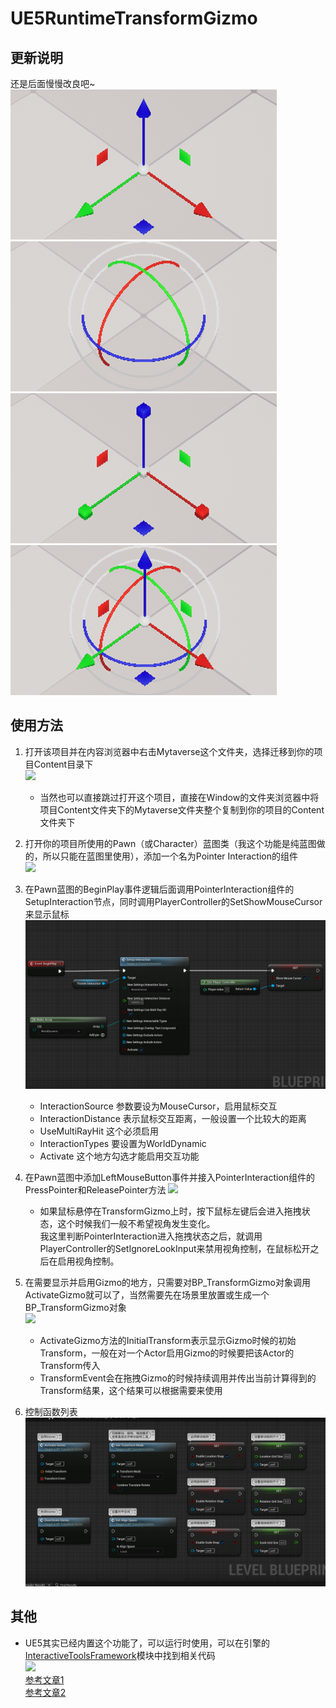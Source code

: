 # UE5RuntimeTransformGizmo

## 更新说明
还是后面慢慢改良吧~  
![](Documentation/Images/visual_translate.png)  
![](Documentation/Images/visual_rotate.png)  
![](Documentation/Images/visual_scale.png)  
![](Documentation/Images/visual_combined.png)  


## 使用方法
1. 打开该项目并在内容浏览器中右击Mytaverse这个文件夹，选择迁移到你的项目Content目录下  
![](Documentation/Images/migrate_content.png)  
    - 当然也可以直接跳过打开这个项目，直接在Window的文件夹浏览器中将项目Content文件夹下的Mytaverse文件夹整个复制到你的项目的Content文件夹下

2. 打开你的项目所使用的Pawn（或Character）蓝图类（我这个功能是纯蓝图做的，所以只能在蓝图里使用），添加一个名为Pointer Interaction的组件  
![](Documentation/Images/add_component.gif)

3. 在Pawn蓝图的BeginPlay事件逻辑后面调用PointerInteraction组件的SetupInteraction节点，同时调用PlayerController的SetShowMouseCursor来显示鼠标  
![](Documentation/Images/pawn_beginplay.png)
    - InteractionSource 参数要设为MouseCursor，启用鼠标交互
    - InteractionDistance 表示鼠标交互距离，一般设置一个比较大的距离
    - UseMultiRayHit 这个必须启用
    - InteractionTypes 要设置为WorldDynamic
    - Activate 这个地方勾选才能启用交互功能

4. 在Pawn蓝图中添加LeftMouseButton事件并接入PointerInteraction组件的PressPointer和ReleasePointer方法
![](Documentation/Images/mouse_click.png)
    - 如果鼠标悬停在TransformGizmo上时，按下鼠标左键后会进入拖拽状态，这个时候我们一般不希望视角发生变化。  
    我这里判断PointerInteraction进入拖拽状态之后，就调用PlayerController的SetIgnoreLookInput来禁用视角控制，在鼠标松开之后在启用视角控制。

5. 在需要显示并启用Gizmo的地方，只需要对BP_TransformGizmo对象调用ActivateGizmo就可以了，当然需要先在场景里放置或生成一个BP_TransformGizmo对象  
![](Documentation/Images/activate_gizmo.png)  
    - ActivateGizmo方法的InitialTransform表示显示Gizmo时候的初始Transform，一般在对一个Actor启用Gizmo的时候要把该Actor的Transform传入
    - TransformEvent会在拖拽Gizmo的时候持续调用并传出当前计算得到的Transform结果，这个结果可以根据需要来使用

6. 控制函数列表
![](Documentation/Images/control_api.png)

## 其他
- UE5其实已经内置这个功能了，可以运行时使用，可以在引擎的[InteractiveToolsFramework](https://github.com/EpicGames/UnrealEngine/tree/release/Engine/Source/Runtime/InteractiveToolsFramework)模块中找到相关代码  
![](https://images.squarespace-cdn.com/content/v1/574f72911d07c08c97939643/1608324621401-5CLYGEIS5S5GF1CNNS0M/ToolsFrameworkDemo_Gizmo.png?format=300w)  
[参考文章1](https://www.gradientspace.com/tutorials/2022/6/1/the-interactive-tools-framework-in-ue5)  
[参考文章2](https://www.gradientspace.com/tutorials/2021/01/19/the-interactive-tools-framework-in-ue426)

